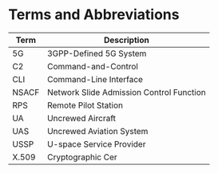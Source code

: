 # Terms and Abbreviations

| Term | Description |
|------|-------------|
| 5G | 3GPP-Defined 5G System |
| C2 | Command-and-Control |
| CLI | Command-Line Interface |
| NSACF | Network Slide Admission Control Function |
| RPS | Remote Pilot Station |
| UA | Uncrewed Aircraft |
| UAS | Uncrewed Aviation System |
| USSP | U-space Service Provider |
| X.509 | Cryptographic Cer |
